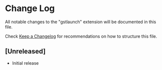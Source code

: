 # Change Log

All notable changes to the "gstlaunch" extension will be documented in this file.

Check [Keep a Changelog](http://keepachangelog.com/) for recommendations on how to structure this file.

## [Unreleased]

- Initial release